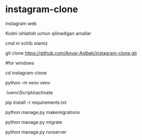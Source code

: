 # instagram-clone
instagram web


Kodni ishlatish uchun qilinadigan amallar

cmd ni ochib olamiz

git clone https://github.com/Anvar-Aslbek/instagram-clone.git

#for windows

cd instagram-clone

python -m venv venv

.\venv\Scripts\activate

pip install -r requirements.txt

python manage.py makemigrations

python manage.py migrate

python manage.py runserver
